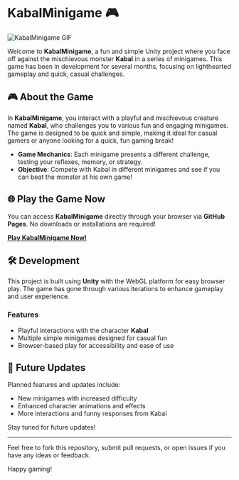 # KabalMinigame 🎮

![KabalMinigame GIF](https://github.com/user-attachments/assets/2ab49584-c2ed-46b4-b5e5-47d18007c1eb)


Welcome to **KabalMinigame**, a fun and simple Unity project where you face off against the mischievous monster **Kabal** in a series of minigames. This game has been in development for several months, focusing on lighthearted gameplay and quick, casual challenges.

## 🎮 About the Game

In **KabalMinigame**, you interact with a playful and mischievous creature named **Kabal**, who challenges you to various fun and engaging minigames. The game is designed to be quick and simple, making it ideal for casual gamers or anyone looking for a quick, fun gaming break!

- **Game Mechanics**: Each minigame presents a different challenge, testing your reflexes, memory, or strategy.
- **Objective**: Compete with Kabal in different minigames and see if you can beat the monster at his own game!

## 🌐 Play the Game Now

You can access **KabalMinigame** directly through your browser via **GitHub Pages**. No downloads or installations are required!

[**Play KabalMinigame Now!**](https://mushroom-ano.github.io/KabalMinigame/)

## 🛠 Development

This project is built using **Unity** with the WebGL platform for easy browser play. The game has gone through various iterations to enhance gameplay and user experience.

### Features
- Playful interactions with the character **Kabal**
- Multiple simple minigames designed for casual fun
- Browser-based play for accessibility and ease of use

## 🔧 Future Updates

Planned features and updates include:
- New minigames with increased difficulty
- Enhanced character animations and effects
- More interactions and funny responses from Kabal

Stay tuned for future updates!

---

Feel free to fork this repository, submit pull requests, or open issues if you have any ideas or feedback.

Happy gaming!
